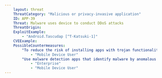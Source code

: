 ```yaml
---
    layout: threat
    ThreatCategory: "Malicious or privacy-invasive application"
    ID: APP-39
    Threat: Malware uses device to conduct DDoS attacks
    ThreatOrigin:
    ExploitExample:
        - "Android.Tascudap [^T-Katsuki-1]"
    CVEExample:
    PossibleCountermeasures:
        "To reduce the risk of installing apps with trojan functionality, only download apps from official app stores.":
            - "Mobile Device User"
        "Use malware detection apps that identify malware by anomalous network activity.":
            - "Enterprise"
            - "Mobile Device User"
---
```

